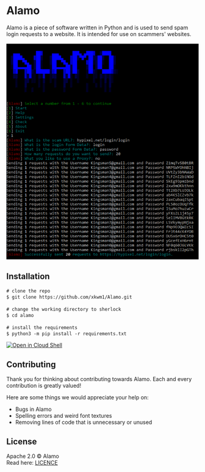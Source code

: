 
# Alamo
Alamo is a piece of software written in Python and is used to send spam login requests to a website. It is intended for use on scammers' websites.
<br><br>
<img src="./images/alamo.png"/>

## Installation

```console
# clone the repo
$ git clone https://github.com/xkwm1/Alamo.git

# change the working directory to sherlock
$ cd alamo

# install the requirements
$ python3 -m pip install -r requirements.txt
```

[![Open in Cloud Shell](https://gstatic.com/cloudssh/images/open-btn.svg)](https://ssh.cloud.google.com/cloudshell/editor?cloudshell_git_repo=https%3A%2F%2Fgithub.com%2Fxkwm1%2FAlamo&cloudshell_git_branch=main)

## Contributing
Thank you for thinking about contributing towards Alamo. Each and every contribution is greatly valued!

Here are some things we would appreciate your help on:
- Bugs in Alamo
- Spelling errors and weird font textures
- Removing lines of code that is unnecessary or unused

## License

Apache 2.0 © Alamo<br/>
Read here: [LICENCE](https://github.com/xkwm1/Alamo/blob/main/LICENSE)
